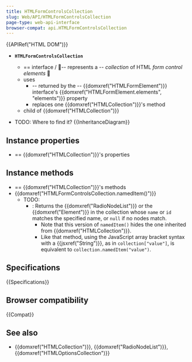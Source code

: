 ```yaml
---
title: HTMLFormControlsCollection
slug: Web/API/HTMLFormControlsCollection
page-type: web-api-interface
browser-compat: api.HTMLFormControlsCollection
---
```


{{APIRef("HTML DOM")}}

* **`HTMLFormControlsCollection`**
  * == interface / 👀-- represents a -- _collection_ of HTML _form control elements_ 👀
  * uses
    * -- returned by the -- {{domxref("HTMLFormElement")}} interface's {{domxref("HTMLFormElement.elements", "elements")}} property
    * replaces one {{domxref("HTMLCollection")}}'s method
  * child of {{domxref("HTMLCollection")}}

* TODO: Where to find it?
{{InheritanceDiagram}}

## Instance properties

* == {{domxref("HTMLCollection")}}'s properties 

## Instance methods

* == {{domxref("HTMLCollection")}}'s methods
* {{domxref("HTMLFormControlsCollection.namedItem()")}}
  * TODO:
    - : Returns the {{domxref("RadioNodeList")}} or the {{domxref("Element")}} in the collection whose `name` or `id` matches the specified name, or `null` if no nodes match.
        - Note that this version of `namedItem()` hides the one inherited from {{domxref("HTMLCollection")}}.
        - Like that method, using the JavaScript array bracket syntax with a {{jsxref("String")}}, as in `collection["value"]`, is equivalent to `collection.namedItem("value")`.

## Specifications

{{Specifications}}

## Browser compatibility

{{Compat}}

## See also

- {{domxref("HTMLCollection")}}, {{domxref("RadioNodeList")}}, {{domxref("HTMLOptionsCollection")}}
